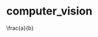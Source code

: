 # computer_vision
<script src='https://cdn.mathjax.org/mathjax/latest/MathJax.js?config=TeX-AMS-MML_HTMLorMML'></script>
\frac{a}{b}
